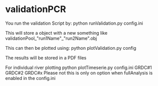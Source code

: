# validationPCR

You run the validation Script by:
python runValidation.py config.ini

This will store a object with a new something like validationPool_"run1Name"_"run2Name".obj

This can then be plotted using:
python plotValidation.py config

The results will be stored in a PDF files

For individual river plotting
python plotTimeserie.py config.ini GRDC#1 GRDC#2 GRDC#x
Please not this is only on option when fullAnalysis is enabled in the config.ini
